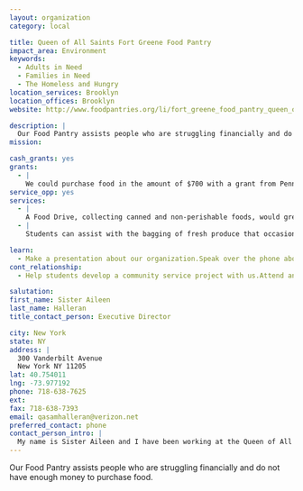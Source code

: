 ```yaml
---
layout: organization
category: local

title: Queen of All Saints Fort Greene Food Pantry
impact_area: Environment
keywords: 
  - Adults in Need
  - Families in Need
  - The Homeless and Hungry
location_services: Brooklyn
location_offices: Brooklyn
website: http://www.foodpantries.org/li/fort_greene_food_pantry_queen_of_all_saints_11205

description: |
  Our Food Pantry assists people who are struggling financially and do not have enough money to purchase food.
mission: 

cash_grants: yes
grants: 
  - |
    We could purchase food in the amount of $700 with a grant from Penny Harvest to assist 70 families who come to the food pantry.  We assist at least 200 families every month.
service_opp: yes
services: 
  - |
    A Food Drive, collecting canned and non-perishable foods, would greatly assist our Food Pantry.
  - |
    Students can assist with the bagging of fresh produce that occasionally comes to the Food Pantry from the Food Bank.

learn: 
  - Make a presentation about our organization.Speak over the phone about our work.
cont_relationship: 
  - Help students develop a community service project with us.Attend an in-school Check Award Assembly if we receive a grant.Educate the school by leading a workshop.Collect pennies during the Penny Harvest next fall.

salutation: 
first_name: Sister Aileen
last_name: Halleran
title_contact_person: Executive Director

city: New York
state: NY
address: |
  300 Vanderbilt Avenue  
  New York NY 11205
lat: 40.754011
lng: -73.977192
phone: 718-638-7625
ext: 
fax: 718-638-7393
email: qasamhalleran@verizon.net
preferred_contact: phone
contact_person_intro: |
  My name is Sister Aileen and I have been working at the Queen of All Saints Fort Greene Food Pantry for four years.  My work involves ordering food for the pantry, preparing reports, meeting with personnel from the NYC Food Bank during site visits, and making sure people are helped.
---
```

Our Food Pantry assists people who are struggling financially and do not have enough money to purchase food.